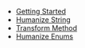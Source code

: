 - [Getting Started](getting-started.md)
- [Humanize String](humanize-string.md)
- [Transform Method](transform-method.md)
- [Humanize Enums](humanize-enums.md)

